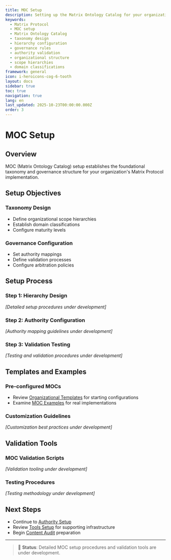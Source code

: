 ```yaml
---
title: MOC Setup
description: Setting up the Matrix Ontology Catalog for your organization
keywords:
  - Matrix Protocol
  - MOC setup
  - Matrix Ontology Catalog
  - taxonomy design
  - hierarchy configuration
  - governance rules
  - authority validation
  - organizational structure
  - scope hierarchies
  - domain classifications
framework: general
icon: i-heroicons-cog-6-tooth
layout: docs
sidebar: true
toc: true
navigation: true
lang: en
last_updated: 2025-10-23T00:00:00.000Z
order: 3
---
```


# MOC Setup

## Overview

MOC (Matrix Ontology Catalog) setup establishes the foundational taxonomy and governance structure for your organization's Matrix Protocol implementation.

## Setup Objectives

### Taxonomy Design
- Define organizational scope hierarchies
- Establish domain classifications
- Configure maturity levels

### Governance Configuration
- Set authority mappings
- Define validation processes
- Configure arbitration policies

## Setup Process

### Step 1: Hierarchy Design
*[Detailed setup procedures under development]*

### Step 2: Authority Configuration
*[Authority mapping guidelines under development]*

### Step 3: Validation Testing
*[Testing and validation procedures under development]*

## Templates and Examples

### Pre-configured MOCs
- Review [Organizational Templates](./templates/) for starting configurations
- Examine [MOC Examples](../examples/) for real implementations

### Customization Guidelines
*[Customization best practices under development]*

## Validation Tools

### MOC Validation Scripts
*[Validation tooling under development]*

### Testing Procedures
*[Testing methodology under development]*

## Next Steps

- Continue to [Authority Setup](./authority-setup/)
- Review [Tools Setup](./tools-setup/) for supporting infrastructure
- Begin [Content Audit](./content-audit/) preparation

---

> 🔧 **Status**: Detailed MOC setup procedures and validation tools are under development.